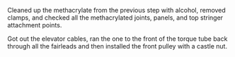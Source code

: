 Cleaned up the methacrylate from the previous step with alcohol, removed clamps, and checked all the methacrylated joints, panels, and top stringer attachment points.

Got out the elevator cables, ran the one to the front of the torque tube back through all the fairleads and then installed the front pulley with a castle nut.
